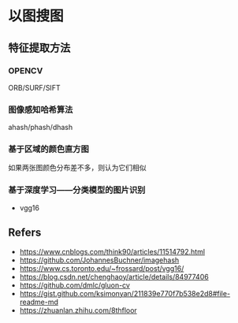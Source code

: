 # 以图搜图

## 特征提取方法

### OPENCV

ORB/SURF/SIFT

### 图像感知哈希算法

ahash/phash/dhash

### 基于区域的颜色直方图

如果两张图颜色分布差不多，则认为它们相似

### 基于深度学习——分类模型的图片识别

- vgg16

## Refers

- https://www.cnblogs.com/think90/articles/11514792.html
- https://github.com/JohannesBuchner/imagehash
- https://www.cs.toronto.edu/~frossard/post/vgg16/
- https://blog.csdn.net/chenghaoy/article/details/84977406
- https://github.com/dmlc/gluon-cv
- https://gist.github.com/ksimonyan/211839e770f7b538e2d8#file-readme-md
- https://zhuanlan.zhihu.com/8thfloor